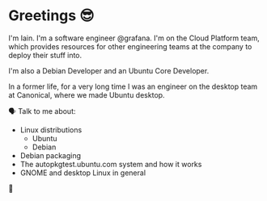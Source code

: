 # Greetings 😎

I'm Iain. I'm a software engineer @grafana. I'm on the Cloud Platform team,
which provides resources for other engineering teams at the company to deploy
their stuff into.

I'm also a Debian Developer and an Ubuntu Core Developer.

In a former life, for a very long time I was an engineer on the desktop team at
Canonical, where we made Ubuntu desktop.

🗣 Talk to me about:

  * Linux distributions
    * Ubuntu
    * Debian
  * Debian packaging
  * The autopkgtest.ubuntu.com system and how it works
  * GNOME and desktop Linux in general

🔔
